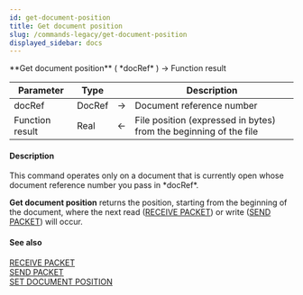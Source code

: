 ```yaml
---
id: get-document-position
title: Get document position
slug: /commands-legacy/get-document-position
displayed_sidebar: docs
---
```


<!--REF #_command_.Get document position.Syntax-->**Get document position** ( *docRef* ) -> Function result<!-- END REF-->
<!--REF #_command_.Get document position.Params-->
| Parameter | Type |  | Description |
| --- | --- | --- | --- |
| docRef | DocRef | &rarr; | Document reference number |
| Function result | Real | &larr; | File position (expressed in bytes) from the beginning of the file |

<!-- END REF-->

#### Description 

<!--REF #_command_.Get document position.Summary-->This command operates only on a document that is currently open whose document reference number you pass in *docRef*.<!-- END REF-->

**Get document position** returns the position, starting from the beginning of the document, where the next read ([RECEIVE PACKET](receive-packet.md)) or write ([SEND PACKET](send-packet.md)) will occur.

#### See also 

[RECEIVE PACKET](receive-packet.md)  
[SEND PACKET](send-packet.md)  
[SET DOCUMENT POSITION](set-document-position.md)  